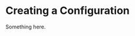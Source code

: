 [title]: # (Creating a Configuration)
[tags]: # (XXX)
[priority]: # (4409)
# Creating a Configuration
Something here.

